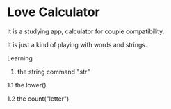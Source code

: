 # Love Calculator 

It is a studying app, calculator for couple compatibility.

It is just a kind of playing with words and strings.

Learning :

1. the string command "str" 

1.1 the lower() 

1.2 the count("letter")

